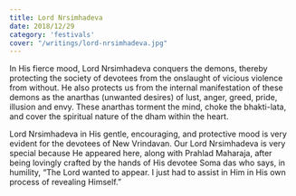 ```yaml
---
title: Lord Nrsimhadeva
date: 2018/12/29
category: 'festivals'
cover: "/writings/lord-nrsimhadeva.jpg"
---
```


In His fierce mood, Lord Nrsimhadeva conquers the demons, thereby protecting the society of devotees from the onslaught of vicious violence from without. He also protects us from the internal manifestation of these demons as the anarthas (unwanted desires) of lust, anger, greed, pride, illusion and envy. These anarthas torment the mind, choke the bhakti-lata, and cover the spiritual nature of the dham within the heart.

Lord Nrsimhadeva in His gentle, encouraging, and protective mood is very evident for the devotees of New Vrindavan. Our Lord Nrsimhadeva is very special because He appeared here, along with Prahlad Maharaja, after being lovingly crafted by the hands of His devotee Soma das who says, in humility, “The Lord wanted to appear. I just had to assist in Him in His own process of revealing Himself.”
